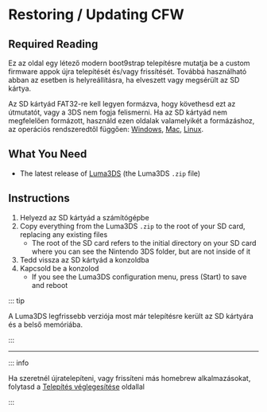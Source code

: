 # Restoring / Updating CFW

## Required Reading

Ez az oldal egy létező modern boot9strap telepítésre mutatja be a custom firmware appok újra telepítését és/vagy frissítését. Továbbá használható abban az esetben is helyreállításra, ha elveszett vagy megsérült az SD kártya.

Az SD kártyád FAT32-re kell legyen formázva, hogy követhesd ezt az útmutatót, vagy a 3DS nem fogja felismerni. Ha az SD kártyád nem megfelelően formázott, használd ezen oldalak valamelyikét a formázáshoz, az operációs rendszeredtől függően: [Windows](formatting-sd-\(windows\)), [Mac](formatting-sd-\(mac\)), [Linux](formatting-sd-\(linux\)).

## What You Need

- The latest release of [Luma3DS](https://github.com/LumaTeam/Luma3DS/releases/latest) (the Luma3DS `.zip` file)

## Instructions

1. Helyezd az SD kártyád a számítógépbe
2. Copy everything from the Luma3DS `.zip` to the root of your SD card, replacing any existing files
   - The root of the SD card refers to the initial directory on your SD card where you can see the Nintendo 3DS folder, but are not inside of it
3. Tedd vissza az SD kártyád a konzoldba
4. Kapcsold be a konzolod
   - If you see the Luma3DS configuration menu, press (Start) to save and reboot

::: tip

A Luma3DS legfrissebb verziója most már telepítésre került az SD kártyára és a belső memóriába.

:::

___

::: info

Ha szeretnél újratelepíteni, vagy frissíteni más homebrew alkalmazásokat, folytasd a [Telepítés véglegesítése](finalizing-setup) oldallal

:::
